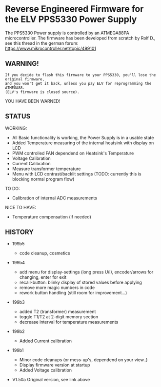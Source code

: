 # Reverse Engineered Firmware for the ELV PPS5330 Power Supply

The PPS5330 Power supply is controlled by an ATMEGA88PA microcontroller.
The firmware has been developed from scratch by Rolf D., see this thread in the german forum: https://www.mikrocontroller.net/topic/499101

## WARNING!
```
If you decide to flash this firmware to your PPS5330, you'll lose the original firmware, 
and you won't get it back, unless you pay ELV for reprogramming the ATMEGA88.
(ELV's firmware is closed source). 
```
YOU HAVE BEEN WARNED!


## STATUS

WORKING:
- All Basic functionality is working, the Power Supply is in a usable state 
- Added Temperature measuring of the internal heatsink with display on LCD
- PWM controlled FAN dependend on Heatsink's Temperature 
- Voltage Calibration 
- Current Calibration
- Measure transformer temperature
- Menu with LCD contrast/backlit settings (TODO: currently this is blocking normal program flow)

TO DO:
- Calibration of internal ADC measurements

NICE TO HAVE:
- Temperature compensation (if needed)

## HISTORY

 - 199b5
    - code cleanup, cosmetics

 - 199b4
    - add menu for display-settings (long press U/I), encoder/arrows for changing, enter for exit
    - recall-button: blinky display of stored values before applying
    - remove more magic numbers in code
    - rework button handling (still room for improvement...)

 - 199b3  
    - added T2 (transformer) measurement
    - toggle T1/T2 at 2-digit memory section
    - decrease interval for temperature measurements

 - 199b2  
    - Added Current calibration

 - 199b1  
    - Minor code cleanups (or mess-up's, dependend on your view..)
    - Display firmware version at startup
    - Added Voltage calibration

- V1.50a Original version, see link above
 